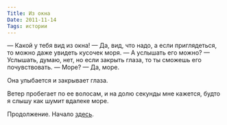 ```yaml
---
Title: Из окна
Date: 2011-11-14
Tags: истории
---
```


— Какой у тебя вид из окна!
— Да, вид, что надо, а если приглядеться, то можно даже увидеть кусочек моря.
— А услышать его можно?
— Услышать, думаю, нет, но если закрыть глаза, то ты сможешь его почувствовать.
— Море?
— Да, море.

Она улыбается и закрывает глаза.

Ветер пробегает по ее волосам, и на долю секунды мне кажется, будто я слышу как шумит вдалеке море.

Продолжение. Начало [здесь](http://dl.dropbox.com/u/140528/krab-stories.txt).